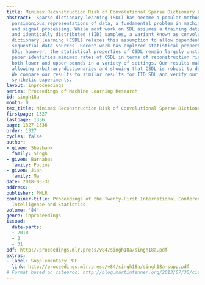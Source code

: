```yaml
---
title: Minimax Reconstruction Risk of Convolutional Sparse Dictionary Learning
abstract: 'Sparse dictionary learning (SDL) has become a popular method for learning
  parsimonious representations of data, a fundamental problem in machine learning
  and signal processing. While most work on SDL assumes a training dataset of independent
  and identically distributed (IID) samples, a variant known as convolutional sparse
  dictionary learning (CSDL) relaxes this assumption to allow dependent, non-stationary
  sequential data sources. Recent work has explored statistical properties of IID
  SDL; however, the statistical properties of CSDL remain largely unstudied. This
  paper identifies minimax rates of CSDL in terms of reconstruction risk, providing
  both lower and upper bounds in a variety of settings. Our results make minimal assumptions,
  allowing arbitrary dictionaries and showing that CSDL is robust to dependent noise.
  We compare our results to similar results for IID SDL and verify our theory with
  synthetic experiments. '
layout: inproceedings
series: Proceedings of Machine Learning Research
id: singh18a
month: 0
tex_title: Minimax Reconstruction Risk of Convolutional Sparse Dictionary Learning
firstpage: 1327
lastpage: 1336
page: 1327-1336
order: 1327
cycles: false
author:
- given: Shashank
  family: Singh
- given: Barnabas
  family: Poczos
- given: Jian
  family: Ma
date: 2018-03-31
address: 
publisher: PMLR
container-title: Proceedings of the Twenty-First International Conference on Artficial
  Intelligence and Statistics
volume: '84'
genre: inproceedings
issued:
  date-parts:
  - 2018
  - 3
  - 31
pdf: http://proceedings.mlr.press/v84/singh18a/singh18a.pdf
extras:
- label: Supplementary PDF
  link: http://proceedings.mlr.press/v84/singh18a/singh18a-supp.pdf
# Format based on citeproc: http://blog.martinfenner.org/2013/07/30/citeproc-yaml-for-bibliographies/
---
```

